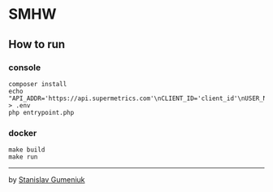 SMHW
=====

## How to run

### console

```$bash
composer install
echo "API_ADDR='https://api.supermetrics.com'\nCLIENT_ID='client_id'\nUSER_NAME='user_name'\nUSER_EMAIL='my@email.addr'" > .env
php entrypoint.php
```

### docker

```$bash
make build
make run
```

----
by [Stanislav Gumeniuk]('http://gumeniuk.com')